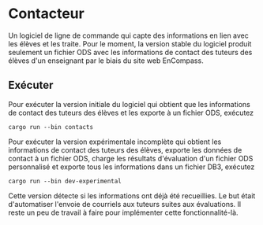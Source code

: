 # Contacteur

Un logiciel de ligne de commande qui capte des informations en lien avec les élèves et les traite. Pour le moment, la version stable du logiciel produit seulement un fichier ODS avec les informations de contact des tuteurs des élèves d'un enseignant par le biais du site web EnCompass.

## Exécuter

Pour exécuter la version initiale du logiciel qui obtient que les informations de contact des tuteurs des élèves et les exporte à un fichier ODS, exécutez
```
cargo run --bin contacts
```
Pour exécuter la version expérimentale incomplète qui obtient les informations de contact des tuteurs des élèves, exporte les données de contact à un fichier ODS, charge les résultats d'évaluation d'un fichier ODS personnalisé et exporte tous les informations dans un fichier DB3, exécutez
```
cargo run --bin dev-experimental
```
Cette version détecte si les informations ont déjà été recueillies. Le but était d'automatiser l'envoie de courriels aux tuteurs suites aux évaluations. Il reste un peu de travail à faire pour implémenter cette fonctionnalité-là.